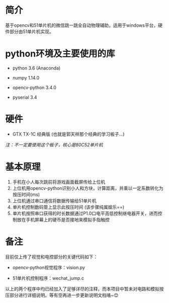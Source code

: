 # 简介
基于opencv和51单片机的微信跳一跳全自动物理辅助，适用于windows平台，硬件部分由51单片机实现。  
# python环境及主要使用的库
* python 3.6 (Anaconda)  
- numpy 1.14.0  
* opencv-python 3.4.0  
- pyserial 3.4  
# 硬件
* GTX TX-1C 经典版 (也就是郭天祥那个经典的学习板子...)  

*注：不一定要使用这个板子，核心是80C52单片机*  
# 基本原理
1. 手机在小人每次跳前将游戏画面截屏传给上位机  
2. 上位机用opencv-python识别小人和方块，计算距离，并乘以一定系数转化为按压时间(ms)  
3. 上位机通过串口通信将数据传输给51单片机  
4. 单片机控制数码管上显示此按压时间 (该步骤纯属娱乐==)  
5. 单片机按照串口获得的时长数据通过P1.0口电平高低控制继电器开关，进而控制放在手机屏幕上的硬币是否接地来模拟手指触控  
# 备注
目前仅上传了视觉和电控部分的关键代码如下：  
* opencv-python视觉程序：vision.py  
- 51单片机控制程序：wechat_jump.c  

以上的两个程序中均已经加入了足够详尽的注释，而本项目中暂未对电路和模拟按压部分进行详细说明。等有空再进一步更新说明文档咯~:blush:
